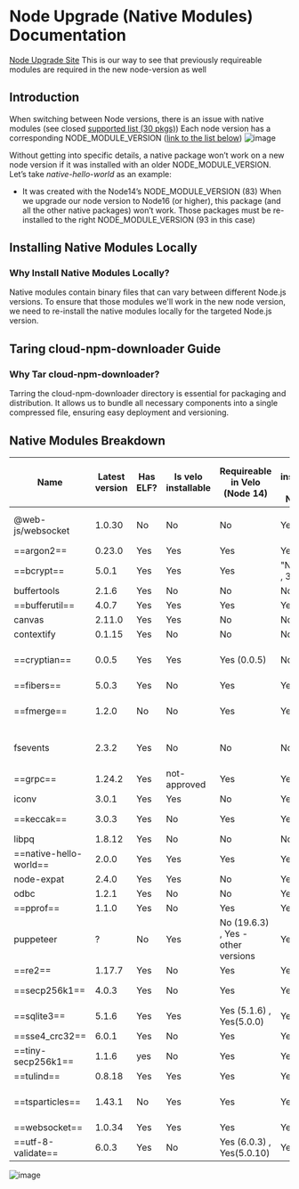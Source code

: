 # Node Upgrade (Native Modules) Documentation

[Node Upgrade Site](https://yonatanzax.wixsite.com/cloud-runtime-node18) 
This is our way to see that previously requireable modules are required in the new node-version as well

## Introduction
When switching between Node versions, there is an issue with native modules (see closed [supported list (30 pkgs)](https://github.com/wix-private/cloud-runtime/blob/e9e1560702047226bc869b90bd6f24ddb063f970/packages/npm/yarn-pnp-installer/src/constants.ts#L8))
Each node version has a corresponding NODE_MODULE_VERSION ([link to the list below](https://nodejs.org/en/download/releases#ref-1))
![image](https://github.com/ZaxYonatan/node-upgrade/assets/97605966/ae34c7c5-696f-4718-bbdc-be4f8656bc44)

Without getting into specific details, a native package won’t work on a new node version if it was installed with an older NODE_MODULE_VERSION.
Let’s take _native-hello-world_ as an example:
* It was created with the Node14’s NODE_MODULE_VERSION (83)
When we upgrade our node version to Node16 (or higher), this package (and all the other native packages) won’t work.
Those packages must be re-installed to the right NODE_MODULE_VERSION (93 in this case)


## Installing Native Modules Locally
### Why Install Native Modules Locally?
Native modules contain binary files that can vary between different Node.js versions. To ensure that those modules we'll work in the new node version, we need to re-install the native modules locally for the targeted Node.js version.


## Taring cloud-npm-downloader Guide
### Why Tar cloud-npm-downloader?
Tarring the cloud-npm-downloader directory is essential for packaging and distribution. It allows us to bundle all necessary components into a single compressed file, ensuring easy deployment and versioning.



## Native Modules Breakdown

| Name               		    | Latest version | Has ELF? | Is velo installable | Requireable in Velo (Node 14)      | Is installable in Node18                  | Comments                | Additional Versions     |
|---------------------------|----------------|----------|---------------------|------------------------------------|-------------------------------------------|-------------------------|-------------------------|
| @web-js/websocket  		    | 1.0.30         | No       | No                  | No                                 | Yes                                       | Is it a native-module?? |                         |
| ==argon2==         		    | 0.23.0         | Yes      | Yes                 | Yes                                | Yes                                       |                         |                         |
| ==bcrypt==         		    | 5.0.1          | Yes      | Yes                 | Yes                                | "No (3.0.8 , 3.0.6) | Yes (5.0.0, 5.0.1)" |                         | "3.0.6, 3.0.8, 5.0.0"   |
| buffertools        		    | 2.1.6          | Yes      | No                  | No                                 | No                                        |                         |                         |
| ==bufferutil==     		    | 4.0.7          | Yes      | Yes                 | Yes                                | Yes                                       |                         | 4.0.1                   |
| canvas             		    | 2.11.0         | Yes      | Yes                 | No                                 | No                                        |                         |                         |
| contextify         		    | 0.1.15         | Yes      | No                  | No                                 | No                                        |                         |                         |
| ==cryptian==       		    | 0.0.5          | Yes      | Yes                 | Yes (0.0.5)                        | No (0.0.5) | Yes (0.0.7)                  | should update to 0.0.7  |                         |
| ==fibers==         		    | 5.0.3          | Yes      | No                  | Yes                                | Yes                                       |                         |                         |
| ==fmerge==         		    | 1.2.0          | No       | No                  | Yes                                | Yes                                       | Is it a native-module?? |                         |
| fsevents           		    | 2.3.2          | Yes      | No                  | No                                 | No                                        |                         | "1.12.13, 2.0.7, 2.1.3" |
| ==grpc==           		    | 1.24.2         | Yes      | not-approved        | Yes                                | Yes                                       |                         | 1.24.11                 |
| iconv              		    | 3.0.1          | Yes      | Yes                 | No                                 | Yes                                       |                         | 3.0.0                   |
| ==keccak==         		    | 3.0.3          | Yes      | No                  | Yes                                | Yes                                       |                         | "3.0.1, 2.1.0"          |
| libpq              		    | 1.8.12         | Yes      | No                  | No                                 | No                                        |                         |                         |
| ==native-hello-world== 	  | 2.0.0          | Yes      | Yes                 | Yes                                | Yes                                       |                         |                         |
| node-expat         		    | 2.4.0          | Yes      | Yes                 | No                                 | Yes                                       |                         | 2.3.18                  |
| odbc               		    | 1.2.1          | Yes      | No                  | No                                 | Yes                                       |                         |                         |
| ==pprof==           		  | 1.1.0          | Yes      | No                  | Yes                                | Yes                                       |                         |                         |
| puppeteer          		    | ?              | No       | Yes                 | No (19.6.3) , Yes - other versions | Yes                                       | Is it a native-module?? |                         |
| ==re2==             		  | 1.17.7         | Yes      | No                  | Yes                                | Yes                                       |                         |                         |
| ==secp256k1==       		  | 4.0.3          | Yes      | No                  | Yes                                | Yes                                       |                         | "4.0.2, 3.8.0"          |
| ==sqlite3==         		  | 5.1.6          | Yes      | Yes                 | Yes (5.1.6) , Yes(5.0.0)           | Yes                                       |                         | 5.0.0                   |
| ==sse4_crc32==      		  | 6.0.1          | Yes      | No                  | Yes                                | Yes                                       |                         |                         |
| ==tiny-secp256k1==  		  | 1.1.6          | yes      | No                  | Yes                                | Yes                                       |                         |                         |
| ==tulind==           		  | 0.8.18         | Yes      | Yes                 | Yes                                | Yes                                       |                         |                         |
| ==tsparticles==      		  | 1.43.1         | No       | Yes                 | Yes                                | Yes                                       | Is it a native-module?? | 1.18.12                 |
| ==websocket==        		  | 1.0.34         | Yes      | Yes                 | Yes                                | Yes                                       |                         | 1.0.31                  |
| ==utf-8-validate==   		  | 6.0.3          | Yes      | No                  | Yes (6.0.3) , Yes(5.0.10)          | Yes                                       |                         | 5.0.10                  |


![image](https://github.com/ZaxYonatan/node-upgrade/assets/97605966/c2b53832-ed34-4d37-912e-f12ced358461)

